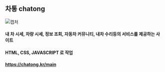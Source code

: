 ## 차통 chatong
![캡처](https://github.com/user-attachments/assets/dfeae22e-fc74-48e4-88aa-d2aced3ab6e4)


#### 내 차 시세, 차량 시세, 정보 조회, 자동차 커뮤니티, 내차 수리등의 서비스를 제공하는 사이트
#### HTML, CSS, JAVASCRIPT 로 작업

#### https://chatong.kr/main
